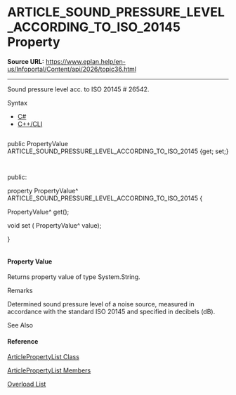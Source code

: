 # ARTICLE_SOUND_PRESSURE_LEVEL_ACCORDING_TO_ISO_20145 Property

**Source URL:** https://www.eplan.help/en-us/Infoportal/Content/api/2026/topic36.html

---

Sound pressure level acc. to ISO 20145 # 26542.

Syntax

- [C#](#i-syntax-CS)
- [C++/CLI](#i-syntax-CPP2005)

```
```
public PropertyValue ARTICLE_SOUND_PRESSURE_LEVEL_ACCORDING_TO_ISO_20145 {get; set;}
```
```

```
```
public:
property PropertyValue^ ARTICLE_SOUND_PRESSURE_LEVEL_ACCORDING_TO_ISO_20145 {
   PropertyValue^ get();
   void set (    PropertyValue^ value);
}
```
```

#### Property Value

Returns property value of type System.String.

Remarks

Determined sound pressure level of a noise source, measured in accordance with the standard ISO 20145 and specified in decibels (dB).



See Also

#### Reference

[ArticlePropertyList Class](Eplan.EplApi.DataModelu~Eplan.EplApi.DataModel.ArticlePropertyList.html)
  
[ArticlePropertyList Members](Eplan.EplApi.DataModelu~Eplan.EplApi.DataModel.ArticlePropertyList_members.html)
  
[Overload List](topic1752.html)